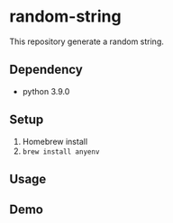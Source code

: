 # random-string

This repository generate a random string.

## Dependency

* python 3.9.0

## Setup

1. Homebrew install
2. `brew install anyenv`

## Usage

## Demo

